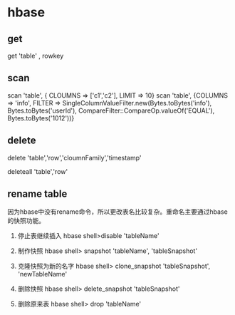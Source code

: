 # hbase
## get
get 'table' , rowkey
## scan
scan 'table', { CLOUMNS => ['c1','c2'], LIMIT => 10}
scan 'table', {COLUMNS => 'info', FILTER => SingleColumnValueFilter.new(Bytes.toBytes('info'), Bytes.toBytes('userId'), CompareFilter::CompareOp.valueOf('EQUAL'), Bytes.toBytes('1012'))}

## delete
delete 'table','row','cloumnFamily','timestamp'

deleteall 'table','row'

## rename table
因为hbase中没有rename命令，所以更改表名比较复杂。重命名主要通过hbase的快照功能。

1. 停止表继续插入
hbase shell>disable 'tableName'

2. 制作快照
hbase shell> snapshot 'tableName', 'tableSnapshot'

3. 克隆快照为新的名字
hbase shell> clone_snapshot 'tableSnapshot', 'newTableName'

4. 删除快照
hbase shell> delete_snapshot 'tableSnapshot'

5. 删除原来表
hbase shell> drop 'tableName'
